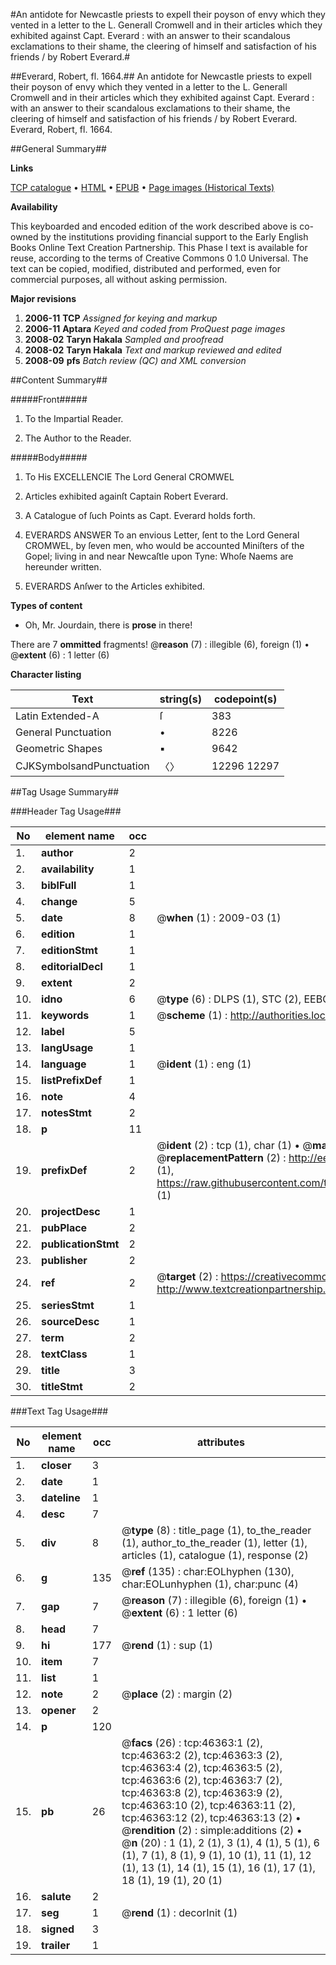 #An antidote for Newcastle priests to expell their poyson of envy which they vented in a letter to the L. Generall Cromwell and in their articles which they exhibited against Capt. Everard : with an answer to their scandalous exclamations to their shame, the cleering of himself and satisfaction of his friends / by Robert Everard.#

##Everard, Robert, fl. 1664.##
An antidote for Newcastle priests to expell their poyson of envy which they vented in a letter to the L. Generall Cromwell and in their articles which they exhibited against Capt. Everard : with an answer to their scandalous exclamations to their shame, the cleering of himself and satisfaction of his friends / by Robert Everard.
Everard, Robert, fl. 1664.

##General Summary##

**Links**

[TCP catalogue](http://www.ota.ox.ac.uk/tcp/)  • 
[HTML](http://tei.it.ox.ac.uk/tcp/Texts-HTML/free/A38/A38829.html)  • 
[EPUB](http://tei.it.ox.ac.uk/tcp/Texts-EPUB/free/A38/A38829.epub) • 
[Page images (Historical Texts)](https://data.historicaltexts.jisc.ac.uk/view?pubId=eebo-11132459e&pageId=eebo-11132459e-46363-1)

**Availability**

This keyboarded and encoded edition of the
	       work described above is co-owned by the institutions
	       providing financial support to the Early English Books
	       Online Text Creation Partnership. This Phase I text is
	       available for reuse, according to the terms of Creative
	       Commons 0 1.0 Universal. The text can be copied,
	       modified, distributed and performed, even for
	       commercial purposes, all without asking permission.

**Major revisions**

1. __2006-11__ __TCP__ *Assigned for keying and markup*
1. __2006-11__ __Aptara__ *Keyed and coded from ProQuest page images*
1. __2008-02__ __Taryn Hakala__ *Sampled and proofread*
1. __2008-02__ __Taryn Hakala__ *Text and markup reviewed and edited*
1. __2008-09__ __pfs__ *Batch review (QC) and XML conversion*

##Content Summary##

#####Front#####

1. To the Impartial Reader.

1. The Author to the Reader.

#####Body#####

1. To His
EXCELLENCIE
The Lord General
CROMWEL

1. Articles exhibited againſt Captain
Robert Everard.

1. A Catalogue of ſuch Points as
Capt. Everard holds forth.

1. EVERARDS
ANSWER
To an envious Letter, ſent to the
Lord General CROMWEL, by ſeven men,
who would be accounted Miniſters of the Gopel;
living in and near Newcaſtle upon Tyne: Whoſe Naems
are hereunder written.

1. EVERARDS Anſwer to the Articles
exhibited.

**Types of content**

  * Oh, Mr. Jourdain, there is **prose** in there!

There are 7 **ommitted** fragments! 
 @__reason__ (7) : illegible (6), foreign (1)  •  @__extent__ (6) : 1 letter (6)

**Character listing**


|Text|string(s)|codepoint(s)|
|---|---|---|
|Latin Extended-A|ſ|383|
|General Punctuation|•|8226|
|Geometric Shapes|▪|9642|
|CJKSymbolsandPunctuation|〈〉|12296 12297|

##Tag Usage Summary##

###Header Tag Usage###

|No|element name|occ|attributes|
|---|---|---|---|
|1.|__author__|2||
|2.|__availability__|1||
|3.|__biblFull__|1||
|4.|__change__|5||
|5.|__date__|8| @__when__ (1) : 2009-03 (1)|
|6.|__edition__|1||
|7.|__editionStmt__|1||
|8.|__editorialDecl__|1||
|9.|__extent__|2||
|10.|__idno__|6| @__type__ (6) : DLPS (1), STC (2), EEBO-CITATION (1), OCLC (1), VID (1)|
|11.|__keywords__|1| @__scheme__ (1) : http://authorities.loc.gov/ (1)|
|12.|__label__|5||
|13.|__langUsage__|1||
|14.|__language__|1| @__ident__ (1) : eng (1)|
|15.|__listPrefixDef__|1||
|16.|__note__|4||
|17.|__notesStmt__|2||
|18.|__p__|11||
|19.|__prefixDef__|2| @__ident__ (2) : tcp (1), char (1)  •  @__matchPattern__ (2) : ([0-9\-]+):([0-9IVX]+) (1), (.+) (1)  •  @__replacementPattern__ (2) : http://eebo.chadwyck.com/downloadtiff?vid=$1&page=$2 (1), https://raw.githubusercontent.com/textcreationpartnership/Texts/master/tcpchars.xml#$1 (1)|
|20.|__projectDesc__|1||
|21.|__pubPlace__|2||
|22.|__publicationStmt__|2||
|23.|__publisher__|2||
|24.|__ref__|2| @__target__ (2) : https://creativecommons.org/publicdomain/zero/1.0/ (1), http://www.textcreationpartnership.org/docs/. (1)|
|25.|__seriesStmt__|1||
|26.|__sourceDesc__|1||
|27.|__term__|2||
|28.|__textClass__|1||
|29.|__title__|3||
|30.|__titleStmt__|2||


###Text Tag Usage###

|No|element name|occ|attributes|
|---|---|---|---|
|1.|__closer__|3||
|2.|__date__|1||
|3.|__dateline__|1||
|4.|__desc__|7||
|5.|__div__|8| @__type__ (8) : title_page (1), to_the_reader (1), author_to_the_reader (1), letter (1), articles (1), catalogue (1), response (2)|
|6.|__g__|135| @__ref__ (135) : char:EOLhyphen (130), char:EOLunhyphen (1), char:punc (4)|
|7.|__gap__|7| @__reason__ (7) : illegible (6), foreign (1)  •  @__extent__ (6) : 1 letter (6)|
|8.|__head__|7||
|9.|__hi__|177| @__rend__ (1) : sup (1)|
|10.|__item__|7||
|11.|__list__|1||
|12.|__note__|2| @__place__ (2) : margin (2)|
|13.|__opener__|2||
|14.|__p__|120||
|15.|__pb__|26| @__facs__ (26) : tcp:46363:1 (2), tcp:46363:2 (2), tcp:46363:3 (2), tcp:46363:4 (2), tcp:46363:5 (2), tcp:46363:6 (2), tcp:46363:7 (2), tcp:46363:8 (2), tcp:46363:9 (2), tcp:46363:10 (2), tcp:46363:11 (2), tcp:46363:12 (2), tcp:46363:13 (2)  •  @__rendition__ (2) : simple:additions (2)  •  @__n__ (20) : 1 (1), 2 (1), 3 (1), 4 (1), 5 (1), 6 (1), 7 (1), 8 (1), 9 (1), 10 (1), 11 (1), 12 (1), 13 (1), 14 (1), 15 (1), 16 (1), 17 (1), 18 (1), 19 (1), 20 (1)|
|16.|__salute__|2||
|17.|__seg__|1| @__rend__ (1) : decorInit (1)|
|18.|__signed__|3||
|19.|__trailer__|1||
